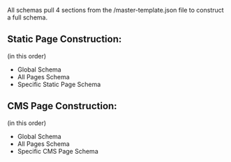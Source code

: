 All schemas pull 4 sections from the /master-template.json file to construct a full schema.

## Static Page Construction:
(in this order)
- Global Schema
- All Pages Schema
- Specific Static Page Schema

## CMS Page Construction:
(in this order)
- Global Schema
- All Pages Schema
- Specific CMS Page Schema
